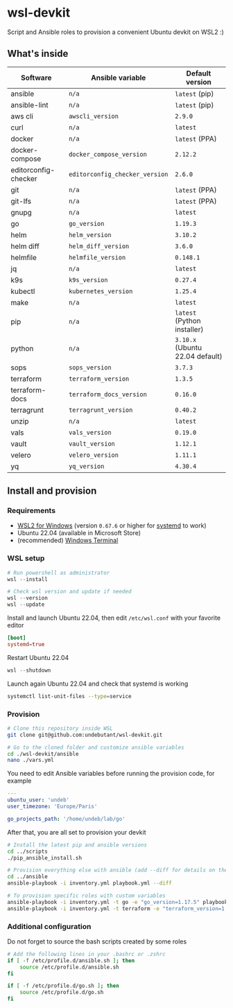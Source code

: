 # wsl-devkit

Script and Ansible roles to provision a convenient Ubuntu devkit on WSL2 :)


## What's inside

| Software             | Ansible variable               | Default version                 |
| -------------------- | ------------------------------ | ------------------------------- |
| ansible              | `n/a`                          | `latest` (pip)                  |
| ansible-lint         | `n/a`                          | `latest` (pip)                  |
| aws cli              | `awscli_version`               | `2.9.0`                         |
| curl                 | `n/a`                          | `latest`                        |
| docker               | `n/a`                          | `latest` (PPA)                  |
| docker-compose       | `docker_compose_version`       | `2.12.2`                        |
| editorconfig-checker | `editorconfig_checker_version` | `2.6.0`                         |
| git                  | `n/a`                          | `latest` (PPA)                  |
| git-lfs              | `n/a`                          | `latest` (PPA)                  |
| gnupg                | `n/a`                          | `latest`                        |
| go                   | `go_version`                   | `1.19.3`                        |
| helm                 | `helm_version`                 | `3.10.2`                        |
| helm diff            | `helm_diff_version`            | `3.6.0`                         |
| helmfile             | `helmfile_version`             | `0.148.1`                       |
| jq                   | `n/a`                          | `latest`                        |
| k9s                  | `k9s_version`                  | `0.27.4`                        |
| kubectl              | `kubernetes_version`           | `1.25.4`                        |
| make                 | `n/a`                          | `latest`                        |
| pip                  | `n/a`                          | `latest` (Python installer)     |
| python               | `n/a`                          | `3.10.x` (Ubuntu 22.04 default) |
| sops                 | `sops_version`                 | `3.7.3`                         |
| terraform            | `terraform_version`            | `1.3.5`                         |
| terraform-docs       | `terraform_docs_version`       | `0.16.0`                        |
| terragrunt           | `terragrunt_version`           | `0.40.2`                        |
| unzip                | `n/a`                          | `latest`                        |
| vals                 | `vals_version`                 | `0.19.0`                        |
| vault                | `vault_version`                | `1.12.1`                        |
| velero               | `velero_version`               | `1.11.1`                        |
| yq                   | `yq_version`                   | `4.30.4`                        |


## Install and provision

### Requirements

- [WSL2 for Windows](https://docs.microsoft.com/en-us/windows/wsl/install) (version `0.67.6` or higher for [systemd](https://devblogs.microsoft.com/commandline/systemd-support-is-now-available-in-wsl) to work)
- Ubuntu 22.04 (available in Microsoft Store)
- (recommended) [Windows Terminal](https://docs.microsoft.com/en-us/windows/terminal/install)


### WSL setup

```powershell
# Run powershell as administrator
wsl --install

# Check wsl version and update if needed
wsl --version
wsl --update
```

Install and launch Ubuntu 22.04, then edit `/etc/wsl.conf` with your favorite editor
```toml
[boot]
systemd=true
```

Restart Ubuntu 22.04
```powershell
wsl --shutdown
```

Launch again Ubuntu 22.04 and check that systemd is working
```bash
systemctl list-unit-files --type=service
```


### Provision

```bash
# Clone this repository inside WSL
git clone git@github.com:undebutant/wsl-devkit.git

# Go to the cloned folder and customize ansible variables
cd ./wsl-devkit/ansible
nano ./vars.yml
```

You need to edit Ansible variables before running the provision code, for example
```yaml
---
ubuntu_user: 'undeb'
user_timezone: 'Europe/Paris'

go_projects_path: '/home/undeb/lab/go'
```

After that, you are all set to provision your devkit
```bash
# Install the latest pip and ansible versions
cd ../scripts
./pip_ansible_install.sh

# Provision everything else with ansible (add --diff for details on the changes)
cd ../ansible
ansible-playbook -i inventory.yml playbook.yml --diff

# To provision specific roles with custom variables
ansible-playbook -i inventory.yml -t go -e "go_version=1.17.5" playbook.yml --diff
ansible-playbook -i inventory.yml -t terraform -e "terraform_version=1.0.11 terragrunt_version=0.34.3" playbook.yml --diff
```


### Additional configuration

Do not forget to source the bash scripts created by some roles
```bash
# Add the following lines in your .bashrc or .zshrc
if [ -f /etc/profile.d/ansible.sh ]; then
    source /etc/profile.d/ansible.sh
fi

if [ -f /etc/profile.d/go.sh ]; then
    source /etc/profile.d/go.sh
fi
```
